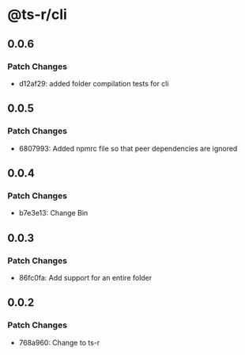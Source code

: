 # @ts-r/cli

## 0.0.6

### Patch Changes

- d12af29: added folder compilation tests for cli

## 0.0.5

### Patch Changes

- 6807993: Added npmrc file so that peer dependencies are ignored

## 0.0.4

### Patch Changes

- b7e3e13: Change Bin

## 0.0.3

### Patch Changes

- 86fc0fa: Add support for an entire folder

## 0.0.2

### Patch Changes

- 768a960: Change to ts-r
